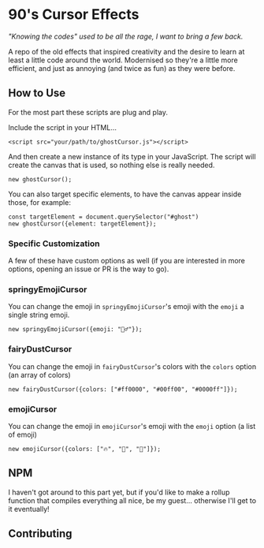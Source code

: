 # 90's Cursor Effects
_"Knowing the codes" used to be all the rage, I want to bring a few back._

A repo of the old effects that inspired creativity and the desire to learn at least a little code around the world. Modernised so they're a little more efficient, and just as annoying (and twice as fun) as they were before.


## How to Use
For the most part these scripts are plug and play.

Include the script in your HTML... 

```
<script src="your/path/to/ghostCursor.js"></script>
```

And then create a new instance of its type in your JavaScript. The script will create the canvas that is used, so nothing else is really needed.

```
new ghostCursor();
```

You can also target specific elements, to have the canvas appear inside those, for example:

```
const targetElement = document.querySelector("#ghost")
new ghostCursor({element: targetElement});
```

### Specific Customization

A few of these have custom options as well (if you are interested in more options, opening an issue or PR is the way to go).

### springyEmojiCursor

You can change the emoji in `springyEmojiCursor`'s emoji with the `emoji` a single string emoji.

```
new springyEmojiCursor({emoji: "🤷‍♂️"});
```

### fairyDustCursor

You can change the emoji in `fairyDustCursor`'s colors with the `colors` option (an array of colors)

```
new fairyDustCursor({colors: ["#ff0000", "#00ff00", "#0000ff"]});
```

### emojiCursor


You can change the emoji in `emojiCursor`'s emoji with the `emoji` option (a list of emoji)

```
new emojiCursor({colors: ["🔥", "🐬", "🦆"]});
```


## NPM
I haven't got around to this part yet, but if you'd like to make a rollup function that compiles everything all nice, be my guest... otherwise I'll get to it eventually!

## Contributing

